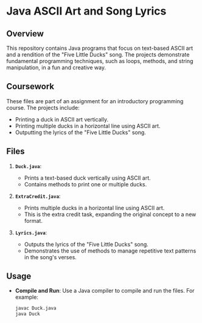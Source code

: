 # Java ASCII Art and Song Lyrics

## Overview

This repository contains Java programs that focus on text-based ASCII art and a rendition of the "Five Little Ducks" song. The projects demonstrate fundamental programming techniques, such as loops, methods, and string manipulation, in a fun and creative way.

## Coursework

These files are part of an assignment for an introductory programming course. The projects include:
- Printing a duck in ASCII art vertically.
- Printing multiple ducks in a horizontal line using ASCII art.
- Outputting the lyrics of the "Five Little Ducks" song.

## Files

1. **`Duck.java`**:
   - Prints a text-based duck vertically using ASCII art.
   - Contains methods to print one or multiple ducks.

2. **`ExtraCredit.java`**:
   - Prints multiple ducks in a horizontal line using ASCII art.
   - This is the extra credit task, expanding the original concept to a new format.

3. **`Lyrics.java`**:
   - Outputs the lyrics of the "Five Little Ducks" song.
   - Demonstrates the use of methods to manage repetitive text patterns in the song's verses.

## Usage

- **Compile and Run**: Use a Java compiler to compile and run the files. For example:
  ```bash
  javac Duck.java
  java Duck
